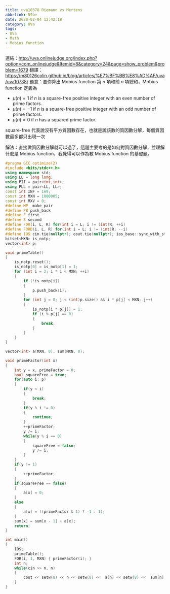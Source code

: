 ```yaml
---
title: uva10378 Riemann vs Mertens
abbrlink: 59be
date: 2020-02-04 12:42:18
category: UVa
tags:
- UVa
- Math
- Mobius function
---
```

連結：http://uva.onlinejudge.org/index.php?option=com_onlinejudge&Itemid=8&category=24&page=show_problem&problem=1679
翻譯：https://m80126colin.github.io/blog/articles/%E7%BF%BB%E8%AD%AF/uva/uva10738/
題意：要你算出 Mobius function 第 $n$ 項和前 $n$ 項總和，Mobius function 定義為 
* $\mu(n)=1$ if $n$ is a square-free positive integer with an even number of prime factors.
* $\mu(n)=-1$ if $n$ is a square-free positive integer with an odd number of prime factors.
* $\mu(n)=0$ if $n$ has a squared prime factor.

square-free 代表說沒有平方質因數存在，也就是說該數的質因數分解，每個質因數最多都只出現一次
<!-- more -->
解法：直接做質因數分解就可以過了，這題主要考的是如何對質因數分解，並理解什麼是 Mobius function，我覺得可以作為教 Mobius function 的基礎題。
```cpp
#pragma GCC optimize(2)
#include <bits/stdc++.h>
using namespace std;
using LL = long long;
using PII = pair<int,int>;
using PLL = pair<LL, LL>;
const int INF = 1e9;
const int MXN = 1000005;
const int MXV = 0;
#define MP  make_pair
#define PB push_back
#define F first
#define S second
#define FOR(i, L, R) for(int i = L; i != (int)R; ++i)
#define FORD(i, L, R) for(int i = L; i != (int)R; --i)
#define IOS cin.tie(nullptr); cout.tie(nullptr); ios_base::sync_with_stdio(false);
bitset<MXN> is_notp;
vector<int> p;

void primeTable()
{
    is_notp.reset();
    is_notp[0] = is_notp[1] = 1;
    for (int i = 2; i * i < MXN; ++i)
    {
        if (!is_notp[i])
        {
            p.push_back(i);
        }
        for (int j = 0; j < (int)p.size() && i * p[j] < MXN; j++)
        {
            is_notp[i * p[j]] = 1;
            if (i % p[j] == 0)
            {
                break;
            }
        }
    }
}

vector<int> a(MXN, 0), sum(MXN, 0);

void primeFactor(int x)
{
    int y = x, primeFactor = 0;
    bool squareFree = true;
    for(auto i: p)
    {
        if(y < i)
        {
            break;
        }
        if(y % i != 0)
        {
            continue;
        }
        ++primeFactor;
        y /= i;
        while(y % i == 0)
        {
            squareFree = false;
            y /= i;
        }
    }
    if(y != 1)
    {
        ++primeFactor;
    }
    if(squareFree == false)
    {
        a[x] = 0;
    }
    else
    {
        a[x] = ((primeFactor & 1) ? -1 : 1);
    }
    sum[x] = sum[x - 1] + a[x];
    return;
}

int main()
{
    IOS;
    primeTable();
    FOR(i, 1, MXN) { primeFactor(i); }
    int n;
    while(cin >> n, n)
    {
        cout << setw(8) << n << setw(8) <<  a[n] << setw(8) <<  sum[n] << '\n';
    }
}
```